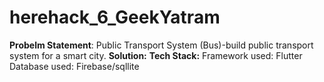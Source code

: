 # herehack_6_GeekYatram
**Probelm Statement**: Public Transport System (Bus)-build public transport system for a smart city.
**Solution:** 
**Tech Stack:** Framework used: Flutter
Database used: Firebase/sqllite
